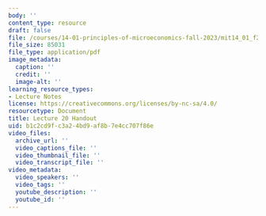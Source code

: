 ```yaml
---
body: ''
content_type: resource
draft: false
file: /courses/14-01-principles-of-microeconomics-fall-2023/mit14_01_f23_handout20.pdf
file_size: 85031
file_type: application/pdf
image_metadata:
  caption: ''
  credit: ''
  image-alt: ''
learning_resource_types:
- Lecture Notes
license: https://creativecommons.org/licenses/by-nc-sa/4.0/
resourcetype: Document
title: Lecture 20 Handout
uid: b1c2cd9f-c3a2-4bd9-af8b-7e4cc707f86e
video_files:
  archive_url: ''
  video_captions_file: ''
  video_thumbnail_file: ''
  video_transcript_file: ''
video_metadata:
  video_speakers: ''
  video_tags: ''
  youtube_description: ''
  youtube_id: ''
---
```

